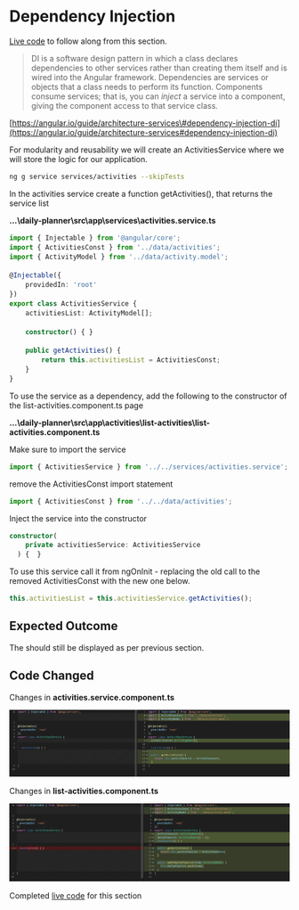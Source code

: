 # Dependency Injection

[Live code](https://stackblitz.com/edit/s3-lifecycle-hooks) to follow along from this section.

> DI is a software design pattern in which a class declares dependencies to other services rather than creating them itself and is wired into the Angular framework. Dependencies are services or objects that a class needs to perform its function. Components consume services; that is, you can _inject_ a service into a component, giving the component access to that service class.

[https://angular.io/guide/architecture-services\#dependency-injection-di](https://angular.io/guide/architecture-services#dependency-injection-di)

For modularity and reusability we will create an ActivitiesService where we will store the logic for our application.

```bash
ng g service services/activities --skipTests
```

In the activities service create a function getActivities\(\), that returns the service list

**...\daily-planner\src\app\services\activities.service.ts**

```typescript
import { Injectable } from '@angular/core';
import { ActivitiesConst } from '../data/activities';
import { ActivityModel } from '../data/activity.model';

@Injectable({
    providedIn: 'root'
})
export class ActivitiesService {
    activitiesList: ActivityModel[];

    constructor() { }

    public getActivities() {
        return this.activitiesList = ActivitiesConst;
    }
}
```

To use the service as a dependency, add the following to the constructor of the list-activities.component.ts page

**...\daily-planner\src\app\activities\list-activities\list-activities.component.ts**

Make sure to import the service

```typescript
import { ActivitiesService } from '../../services/activities.service';
```

remove the ActivitiesConst import statement

```typescript
import { ActivitiesConst } from '../../data/activities';
```

Inject the service into the constructor

```typescript
constructor(
    private activitiesService: ActivitiesService
  ) {  }
```

To use this service call it from ngOnInit - replacing the old call to the removed ActivitiesConst with the new one below.

```typescript
this.activitiesList = this.activitiesService.getActivities();
```

## Expected Outcome

The should still be displayed as per previous section.

## Code Changed

Changes in **activities.service.component.ts**

![Figure: Final list-activities.component.ts code](../.gitbook/assets/activitiesservice.PNG)

Changes in **list-activities.component.ts**

![Figure: Final list-activities.component.ts code](../.gitbook/assets/activitiesservice2.PNG)

Completed [live code](https://stackblitz.com/edit/s4-dependency-injection) for this section

